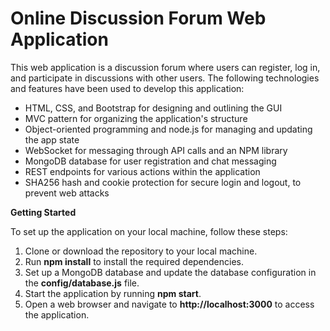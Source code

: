 # Online Discussion Forum Web Application

This web application is a discussion forum where users can register, log in, and participate in discussions with other users. The following technologies and features have been used to develop this application:

- HTML, CSS, and Bootstrap for designing and outlining the GUI
- MVC pattern for organizing the application's structure
- Object-oriented programming and node.js for managing and updating the app state
- WebSocket for messaging through API calls and an NPM library
- MongoDB database for user registration and chat messaging
- REST endpoints for various actions within the application
- SHA256 hash and cookie protection for secure login and logout, to prevent web attacks

**Getting Started**

To set up the application on your local machine, follow these steps:

1. Clone or download the repository to your local machine.
2. Run **npm install** to install the required dependencies.
3. Set up a MongoDB database and update the database configuration in the **config/database.js** file.
4. Start the application by running **npm start**.
5. Open a web browser and navigate to **http://localhost:3000** to access the application.
